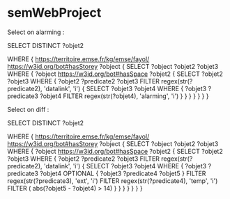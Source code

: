 # semWebProject

Select on alarming :


SELECT DISTINCT ?objet2

WHERE {
<https://territoire.emse.fr/kg/emse/fayol/> <https://w3id.org/bot#hasStorey> ?object
	{
    SELECT ?object ?objet2 ?objet3
		WHERE {
			?object <https://w3id.org/bot#hasSpace> ?objet2
      {
    	SELECT ?objet2 ?objet3
				WHERE {
					?objet2 ?predicate2 ?objet3
          			FILTER regex(str(?predicate2), 'datalink', 'i')
          {
    		SELECT ?objet3 ?objet4
				WHERE {
					?objet3 ?predicate3 ?objet4
          			FILTER regex(str(?objet4), 'alarming', 'i')
				}
			}
				}
			}
		}
	}
}





Select on diff :


SELECT DISTINCT ?objet2

WHERE {
<https://territoire.emse.fr/kg/emse/fayol/> <https://w3id.org/bot#hasStorey> ?object
	{
    SELECT ?object ?objet2 ?objet3
		WHERE {
			?object <https://w3id.org/bot#hasSpace> ?objet2
      {
    	SELECT ?objet2 ?objet3
				WHERE {
					?objet2 ?predicate2 ?objet3
          			FILTER regex(str(?predicate2), 'datalink', 'i')
          {
    		SELECT ?objet3 ?objet4
				WHERE {
					?objet3 ?predicate3 ?objet4
             		OPTIONAL { ?objet3 ?predicate4 ?objet5 }
              		FILTER regex(str(?predicate3), 'ext', 'i')
              		FILTER regex(str(?predicate4), 'temp', 'i')
              		FILTER ( abs(?objet5 - ?objet4) > 14)
				}
			}
				}
			}
		}
	}
}

